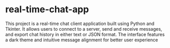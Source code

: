 # real-time-chat-app
This project is a real-time chat client application built using Python and Tkinter. It allows users to connect to a server, send and receive messages, and export chat history in either text or JSON format. The interface features a dark theme and intuitive message alignment for better user experience
